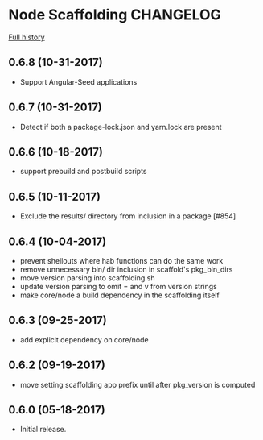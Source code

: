 # Node Scaffolding CHANGELOG

[Full history](https://github.com/habitat-sh/core-plans/commits/master/scaffolding-node)

## 0.6.8 (10-31-2017)

- Support Angular-Seed applications

## 0.6.7 (10-31-2017)

- Detect if both a package-lock.json and yarn.lock are present

## 0.6.6 (10-18-2017)

- support prebuild and postbuild scripts

## 0.6.5 (10-11-2017)

- Exclude the results/ directory from inclusion in a package [#854]

## 0.6.4 (10-04-2017)

- prevent shellouts where hab functions can do the same work
- remove unnecessary bin/ dir inclusion in scaffold's pkg_bin_dirs
- move version parsing into scaffolding.sh
- update version parsing to omit = and v from version strings
- make core/node a build dependency in the scaffolding itself

## 0.6.3 (09-25-2017)

- add explicit dependency on core/node

## 0.6.2 (09-19-2017)

- move setting scaffolding app prefix until after pkg_version is computed

## 0.6.0 (05-18-2017)

- Initial release.
